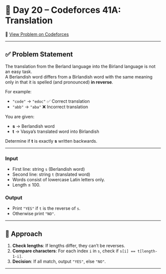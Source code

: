 # 📘 Day 20 – Codeforces 41A: Translation

🔗 [View Problem on Codeforces](https://codeforces.com/problemset/problem/41/A)

---

## ✅ Problem Statement

The translation from the Berland language into the Birland language is not an easy task.  
A Berlandish word differs from a Birlandish word with the same meaning only in that it is spelled (and pronounced) **in reverse**.

For example:  
- `"code"` → `"edoc"` ✅ Correct translation  
- `"abb"` → `"aba"` ❌ Incorrect translation  

You are given:
- **s** → Berlandish word  
- **t** → Vasya’s translated word into Birlandish  

Determine if **t** is exactly **s** written backwards.

---

### Input
- First line: string `s` (Berlandish word)  
- Second line: string `t` (translated word)  
- Words consist of lowercase Latin letters only.  
- Length ≤ 100.

### Output
- Print `"YES"` if `t` is the reverse of `s`.  
- Otherwise print `"NO"`.

---

## 🧠 Approach

1. **Check lengths**: If lengths differ, they can’t be reverses.  
2. **Compare characters**: For each index `i` in `s`, check if `s[i] == t[length-1-i]`.  
3. **Decision**: If all match, output `"YES"`, else `"NO"`.

---


